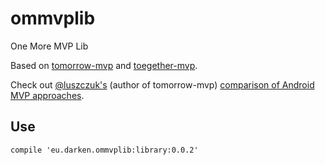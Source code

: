 # ommvplib
One More MVP Lib

Based on [tomorrow-mvp](https://github.com/michal-luszczuk/tomorrow-mvp) and [toegether-mvp](https://github.com/laenger/together-mvp).

Check out [@luszczuk's](https://twitter.com/luszczuk) (author of tomorrow-mvp) [comparison of Android MVP approaches](http://blog.propaneapps.com/android/mvp-for-android/).

## Use
```
compile 'eu.darken.ommvplib:library:0.0.2'
```